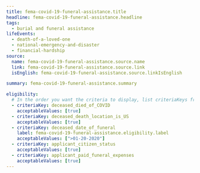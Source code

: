 ```yaml
---
title: fema-covid-19-funeral-assistance.title
headline: fema-covid-19-funeral-assistance.headline
tags:
  - burial and funeral assistance
lifeEvents:
  - death-of-a-loved-one
  - national-emergency-and-disaster
  - financial-hardship
source:
  name: fema-covid-19-funeral-assistance.source.name
  link: fema-covid-19-funeral-assistance.source.link
  isEnglish: fema-covid-19-funeral-assistance.source.linkIsEnglish

summary: fema-covid-19-funeral-assistance.summary

eligibility:
  # In the order you want the criteria to display, list criteriaKeys from the csv here, each followed by a comma-separated list of which values indicate eligibility for that criteria. Wrap individual values in quotes if they have inner commas.
  - criteriaKey: deceased_died_of_COVID
    acceptableValues: [true]
  - criteriaKey: deceased_death_location_is_US
    acceptableValues: [true]
  - criteriaKey: deceased_date_of_funeral
    label: fema-covid-19-funeral-assistance.eligibility.label
    acceptableValues: [">01-20-2020"]
  - criteriaKey: applicant_citizen_status
    acceptableValues: [true]
  - criteriaKey: applicant_paid_funeral_expenses
    acceptableValues: [true]
---
```

